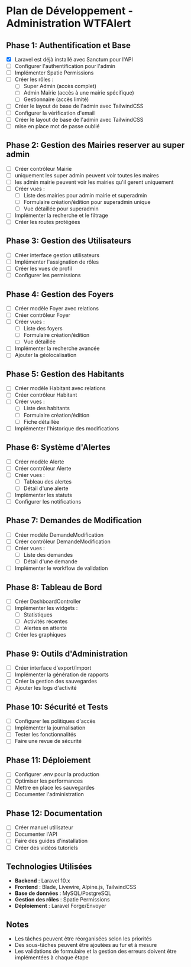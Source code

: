 # Plan de Développement - Administration WTFAlert

## Phase 1: Authentification et Base
- [x] Laravel est déjà installé avec Sanctum pour l'API
- [ ] Configurer l'authentification pour l'admin
- [ ] Implémenter Spatie Permissions
- [ ] Créer les rôles : 
  - [ ] Super Admin (accès complet)
  - [ ] Admin Mairie (accès à une mairie spécifique)
  - [ ] Gestionnaire (accès limité)
- [ ] Créer le layout de base de l'admin avec TailwindCSS
- [ ] Configurer la vérification d'email
- [ ] Créer le layout de base de l'admin avec TailwindCSS
- [ ] mise en place mot de passe oublié

## Phase 2: Gestion des Mairies reserver au super admin
- [ ] Créer contrôleur Mairie
- [ ] uniquement les super admin peuvent voir toutes les maires
- [ ] les admin mairie peuvent voir les mairies qu'il gerent uniquement
- [ ] Créer vues :
  - [ ] Liste des mairies pour admin mairie et superadmin
  - [ ] Formulaire création/édition pour superadmin unique
  - [ ] Vue détaillée pour superadmin
- [ ] Implémenter la recherche et le filtrage
- [ ] Créer les routes protégées

## Phase 3: Gestion des Utilisateurs
- [ ] Créer interface gestion utilisateurs
- [ ] Implémenter l'assignation de rôles
- [ ] Créer les vues de profil
- [ ] Configurer les permissions

## Phase 4: Gestion des Foyers
- [ ] Créer modèle Foyer avec relations
- [ ] Créer contrôleur Foyer
- [ ] Créer vues :
  - [ ] Liste des foyers
  - [ ] Formulaire création/édition
  - [ ] Vue détaillée
- [ ] Implémenter la recherche avancée
- [ ] Ajouter la géolocalisation

## Phase 5: Gestion des Habitants
- [ ] Créer modèle Habitant avec relations
- [ ] Créer contrôleur Habitant
- [ ] Créer vues :
  - [ ] Liste des habitants
  - [ ] Formulaire création/édition
  - [ ] Fiche détaillée
- [ ] Implémenter l'historique des modifications

## Phase 6: Système d'Alertes
- [ ] Créer modèle Alerte
- [ ] Créer contrôleur Alerte
- [ ] Créer vues :
  - [ ] Tableau des alertes
  - [ ] Détail d'une alerte
- [ ] Implémenter les statuts
- [ ] Configurer les notifications

## Phase 7: Demandes de Modification
- [ ] Créer modèle DemandeModification
- [ ] Créer contrôleur DemandeModification
- [ ] Créer vues :
  - [ ] Liste des demandes
  - [ ] Détail d'une demande
- [ ] Implémenter le workflow de validation

## Phase 8: Tableau de Bord
- [ ] Créer DashboardController
- [ ] Implémenter les widgets :
  - [ ] Statistiques
  - [ ] Activités récentes
  - [ ] Alertes en attente
- [ ] Créer les graphiques

## Phase 9: Outils d'Administration
- [ ] Créer interface d'export/import
- [ ] Implémenter la génération de rapports
- [ ] Créer la gestion des sauvegardes
- [ ] Ajouter les logs d'activité

## Phase 10: Sécurité et Tests
- [ ] Configurer les politiques d'accès
- [ ] Implémenter la journalisation
- [ ] Tester les fonctionnalités
- [ ] Faire une revue de sécurité

## Phase 11: Déploiement
- [ ] Configurer .env pour la production
- [ ] Optimiser les performances
- [ ] Mettre en place les sauvegardes
- [ ] Documenter l'administration

## Phase 12: Documentation
- [ ] Créer manuel utilisateur
- [ ] Documenter l'API
- [ ] Faire des guides d'installation
- [ ] Créer des vidéos tutoriels

## Technologies Utilisées
- **Backend** : Laravel 10.x
- **Frontend** : Blade, Livewire, Alpine.js, TailwindCSS
- **Base de données** : MySQL/PostgreSQL
- **Gestion des rôles** : Spatie Permissions
- **Déploiement** : Laravel Forge/Envoyer

## Notes
- Les tâches peuvent être réorganisées selon les priorités
- Des sous-tâches peuvent être ajoutées au fur et à mesure
- Les validations de formulaire et la gestion des erreurs doivent être implémentées à chaque étape
